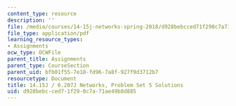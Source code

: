 ```yaml
---
content_type: resource
description: ''
file: /media/courses/14-15j-networks-spring-2018/d928bebcced71f290c7a71ae49b8d885_MIT14_15JS18_sol5.pdf
file_type: application/pdf
learning_resource_types:
- Assignments
ocw_type: OCWFile
parent_title: Assignments
parent_type: CourseSection
parent_uid: bfb01f55-7e18-fd96-7a8f-927f9d3712b7
resourcetype: Document
title: 14.15J / 6.207J Networks, Problem Set 5 Solutions
uid: d928bebc-ced7-1f29-0c7a-71ae49b8d885
---
```

